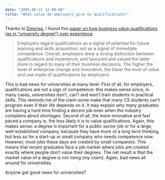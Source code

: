 ```yaml
---
date: "2005-06-21 12:00:00"
title: "What value do employers give to qualifications?"
---
```




Thanks to [Downes](http://www.downes.ca), I found this [paper on how business value qualifications (as in &ldquo;university degree&rdquo;) over experience](http://www.ncver.edu.au/wps/poc?urile=wcm:path:/ncver_shared/Publications/1553).

> Employers regard qualifications as a signal of potential for future learning and skills acquisition, not as a signal of immediate competence. Overall, employers drew a strong distinction between qualifications and experience, and favoured and valued the latter more in regard to many of their business decisions. The higher the level of enterprise change and innovation, the lower the level of value and use made of qualifications by employers.


This is bad news for universities at many level. First of all, for employers, qualifications are not a sign of competence: this makes sense since, in many cases, universities don&rsquo;t, can&rsquo;t and won&rsquo;t train students in practical skills. This reminds me of the claim some make that many CS students can&rsquo;t program even if their life depends on it. It may explain why many graduates are having a hard time finding a decent job even when the industry complains about shortages. Second of all, the more innovative and fast paced a company is, the less likely it is to value qualifications. Again, this makes sense: a degree is important for a public sector job or for a large, well-established company, because they have more of a long term thinking, but less so for a start-up or small company who needs competence now. However, most jobs these days are created by small companies. This means that recent graduates face a job market where jobs are created exactly where people don&rsquo;t value their degrees. The net result is that the market value of a degree is not rising (my claim). Again, bad news all around for universities.

Anyone got good news for universities?


